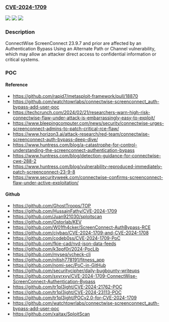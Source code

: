 ### [CVE-2024-1709](https://cve.mitre.org/cgi-bin/cvename.cgi?name=CVE-2024-1709)
![](https://img.shields.io/static/v1?label=Product&message=ScreenConnect&color=blue)
![](https://img.shields.io/static/v1?label=Version&message=n%2Fa&color=blue)
![](https://img.shields.io/static/v1?label=Vulnerability&message=CWE-288%20Authentication%20bypass%20using%20an%20alternate%20path%20or%20channel&color=brighgreen)

### Description

ConnectWise ScreenConnect 23.9.7 and prior are affected by an Authentication Bypass Using an Alternate Path or Channel vulnerability, which may allow an attacker direct access to confidential information or critical systems.

### POC

#### Reference
- https://github.com/rapid7/metasploit-framework/pull/18870
- https://github.com/watchtowrlabs/connectwise-screenconnect_auth-bypass-add-user-poc
- https://techcrunch.com/2024/02/21/researchers-warn-high-risk-connectwise-flaw-under-attack-is-embarrassingly-easy-to-exploit/
- https://www.bleepingcomputer.com/news/security/connectwise-urges-screenconnect-admins-to-patch-critical-rce-flaw/
- https://www.horizon3.ai/attack-research/red-team/connectwise-screenconnect-auth-bypass-deep-dive/
- https://www.huntress.com/blog/a-catastrophe-for-control-understanding-the-screenconnect-authentication-bypass
- https://www.huntress.com/blog/detection-guidance-for-connectwise-cwe-288-2
- https://www.huntress.com/blog/vulnerability-reproduced-immediately-patch-screenconnect-23-9-8
- https://www.securityweek.com/connectwise-confirms-screenconnect-flaw-under-active-exploitation/

#### Github
- https://github.com/GhostTroops/TOP
- https://github.com/HussainFathy/CVE-2024-1709
- https://github.com/Juan921030/sploitscan
- https://github.com/Ostorlab/KEV
- https://github.com/W01fh4cker/ScreenConnect-AuthBypass-RCE
- https://github.com/cjybao/CVE-2024-1709-and-CVE-2024-1708
- https://github.com/codeb0ss/CVE-2024-1709-PoC
- https://github.com/fkie-cad/nvd-json-data-feeds
- https://github.com/k3ppf0r/2024-PocLib
- https://github.com/myseq/vcheck-cli
- https://github.com/nitish778191/fitness_app
- https://github.com/nomi-sec/PoC-in-GitHub
- https://github.com/securitycipher/daily-bugbounty-writeups
- https://github.com/sxyrxyy/CVE-2024-1709-ConnectWise-ScreenConnect-Authentication-Bypass
- https://github.com/tr1pl3ight/CVE-2024-21762-POC
- https://github.com/tr1pl3ight/CVE-2024-23113-POC
- https://github.com/tr1pl3ight/POCv2.0-for-CVE-2024-1709
- https://github.com/watchtowrlabs/connectwise-screenconnect_auth-bypass-add-user-poc
- https://github.com/xaitax/SploitScan

